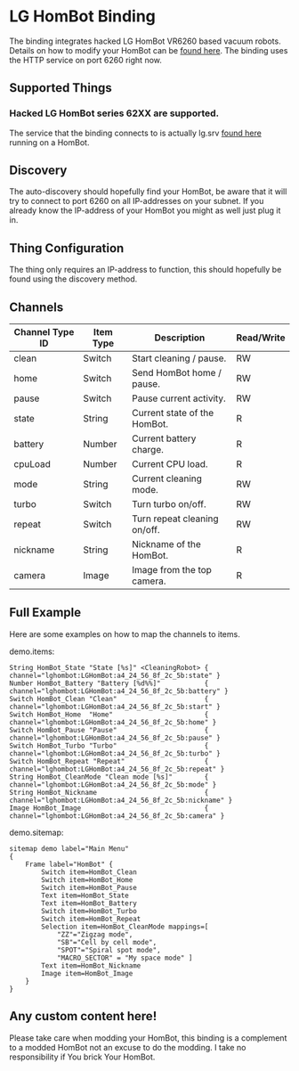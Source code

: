 # LG HomBot Binding

The binding integrates hacked LG HomBot VR6260 based vacuum robots.
Details on how to modify your HomBot can be [found here](https://www.roboter-forum.com/index.php?thread/10009-lg-hombot-3-0-wlan-kamera-steuerung-per-weboberfläche/).
The binding uses the HTTP service on port 6260 right now.

## Supported Things

### Hacked LG HomBot series 62XX are supported.
The service that the binding connects to is actually lg.srv [found here](https://sourceforge.net/projects/lgsrv/) running on a HomBot.

## Discovery

The auto-discovery should hopefully find your HomBot, be aware that it will try to connect to port 6260 on all IP-addresses on your subnet.
If you already know the IP-address of your HomBot you might as well just plug it in.

## Thing Configuration

The thing only requires an IP-address to function, this should hopefully be found using the discovery method.

## Channels


| Channel Type ID | Item Type | Description                                                                                                                                                                                                             | Read/Write |
|-----------------|-----------|-----------------------------------------------------------------------------------------------|------------|
| clean           | Switch    | Start cleaning / pause.                                                                       | RW         |
| home            | Switch    | Send HomBot home / pause.                                                                     | RW         |
| pause           | Switch    | Pause current activity.                                                                       | RW         |
| state           | String    | Current state of the HomBot.                                                                  | R          |
| battery         | Number    | Current battery charge.                                                                       | R          |
| cpuLoad         | Number    | Current CPU load.                                                                             | R          |
| mode            | String    | Current cleaning mode.                                                                        | RW         |
| turbo           | Switch    | Turn turbo on/off.                                                                            | RW         |
| repeat          | Switch    | Turn repeat cleaning on/off.                                                                  | RW         |
| nickname        | String    | Nickname of the HomBot.                                                                       | R          |
| camera          | Image     | Image from the top camera.                                                                    | R          |

## Full Example

Here are some examples on how to map the channels to items.


demo.items:

```
String HomBot_State "State [%s]" <CleaningRobot> { channel="lghombot:LGHomBot:a4_24_56_8f_2c_5b:state" }
Number HomBot_Battery "Battery [%d%%]"           { channel="lghombot:LGHomBot:a4_24_56_8f_2c_5b:battery" }
Switch HomBot_Clean "Clean"                      { channel="lghombot:LGHomBot:a4_24_56_8f_2c_5b:start" }
Switch HomBot_Home  "Home"                       { channel="lghombot:LGHomBot:a4_24_56_8f_2c_5b:home" }
Switch HomBot_Pause "Pause"                      { channel="lghombot:LGHomBot:a4_24_56_8f_2c_5b:pause" }
Switch HomBot_Turbo "Turbo"                      { channel="lghombot:LGHomBot:a4_24_56_8f_2c_5b:turbo" }
Switch HomBot_Repeat "Repeat"                    { channel="lghombot:LGHomBot:a4_24_56_8f_2c_5b:repeat" }
String HomBot_CleanMode "Clean mode [%s]"        { channel="lghombot:LGHomBot:a4_24_56_8f_2c_5b:mode" }
String HomBot_Nickname                           { channel="lghombot:LGHomBot:a4_24_56_8f_2c_5b:nickname" }
Image HomBot_Image                               { channel="lghombot:LGHomBot:a4_24_56_8f_2c_5b:camera" }
```

demo.sitemap:

```
sitemap demo label="Main Menu"
{
    Frame label="HomBot" {
        Switch item=HomBot_Clean
        Switch item=HomBot_Home
        Switch item=HomBot_Pause
        Text item=HomBot_State
        Text item=HomBot_Battery
        Switch item=HomBot_Turbo
        Switch item=HomBot_Repeat
        Selection item=HomBot_CleanMode mappings=[
            "ZZ"="Zigzag mode",
            "SB"="Cell by cell mode",
            "SPOT"="Spiral spot mode",
            "MACRO_SECTOR" = "My space mode" ]
        Text item=HomBot_Nickname
        Image item=HomBot_Image
    }
}
```


## Any custom content here!

Please take care when modding your HomBot, this binding is a complement to a modded HomBot not an excuse to do the modding.
I take no responsibility if You brick Your HomBot.
